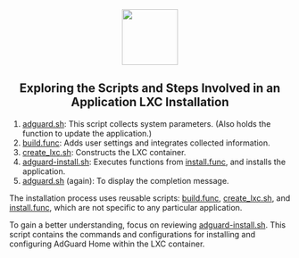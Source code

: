<div align="center">
<img src="https://raw.githubusercontent.com/remz1337/ProxmoxVE/remz/misc/images/logo.png" height="100px" />
</div>
<h2><div align="center">Exploring the Scripts and Steps Involved in an Application LXC Installation</div></h2>

1) [adguard.sh](https://github.com/remz1337/ProxmoxVE/blob/remz/ct/adguard.sh): This script collects system parameters. (Also holds the function to update the application.)
2) [build.func](https://github.com/remz1337/ProxmoxVE/blob/remz/misc/build.func): Adds user settings and integrates collected information.
3) [create_lxc.sh](https://github.com/remz1337/ProxmoxVE/blob/remz/ct/create_lxc.sh): Constructs the LXC container.
4) [adguard-install.sh](https://github.com/remz1337/ProxmoxVE/blob/remz/install/adguard-install.sh): Executes functions from [install.func](https://github.com/remz1337/ProxmoxVE/blob/remz/misc/install.func), and installs the application.
5) [adguard.sh](https://github.com/remz1337/ProxmoxVE/blob/remz/ct/adguard.sh) (again): To display the completion message.

The installation process uses reusable scripts: [build.func](https://github.com/remz1337/ProxmoxVE/blob/remz/misc/build.func), [create_lxc.sh](https://github.com/remz1337/ProxmoxVE/blob/remz/ct/create_lxc.sh), and [install.func](https://github.com/remz1337/ProxmoxVE/blob/remz/misc/install.func), which are not specific to any particular application.

To gain a better understanding, focus on reviewing [adguard-install.sh](https://github.com/remz1337/ProxmoxVE/blob/remz/install/adguard-install.sh). This script contains the commands and configurations for installing and configuring AdGuard Home within the LXC container.
